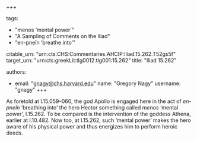 +++

tags:
- "menos ‘mental power’"
- "A Sampling of Comments on the Iliad"
- "en-pneîn ‘breathe into’"

citable_urn: "urn:cts:CHS:Commentaries.AHCIP:Iliad.15.262.T52gs5f"
target_urn: "urn:cts:greekLit:tlg0012.tlg001:15.262"
title: "Iliad 15.262"

authors:
- email: "gnagy@chs.harvard.edu"
  name: "Gregory Nagy"
  username: "gnagy"
+++

<p>As foretold at I.15.059–060, the god Apollo is engaged here in the act of <em>en-pneîn</em> ‘breathing into’ the hero Hector something called <em>menos</em> ‘mental power’, I.15.262. To be compared is the intervention of the goddess Athena, earlier at I.10.482. Now too, at I.15.262, such ‘mental power’ makes the hero aware of his physical power and thus energizes him to perform heroic deeds.  </p>